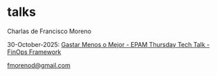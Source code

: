 # talks
Charlas de Francisco Moreno

30-October-2025: [Gastar Menos o Mejor - EPAM Thursday Tech Talk - FinOps Framework](./Gastar_menos_o_gastar_mejor.pdf)

fmorenod@gmail.com